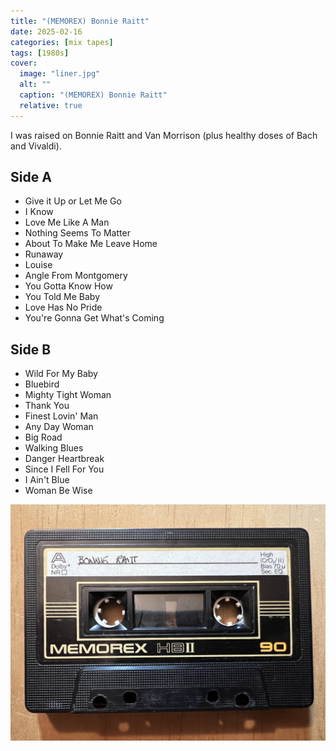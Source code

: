 ```yaml
---
title: "(MEMOREX) Bonnie Raitt"
date: 2025-02-16
categories: [mix tapes]
tags: [1980s]
cover:
  image: "liner.jpg"
  alt: ""
  caption: "(MEMOREX) Bonnie Raitt"
  relative: true
---
```


I was raised on Bonnie Raitt and Van Morrison (plus healthy doses of Bach and Vivaldi).

## Side A
- Give it Up or Let Me Go
- I Know
- Love Me Like A Man
- Nothing Seems To Matter
- About To Make Me Leave Home
- Runaway
- Louise
- Angle From Montgomery
- You Gotta Know How
- You Told Me Baby
- Love Has No Pride
- You're Gonna Get What's Coming

## Side B
- Wild For My Baby
- Bluebird
- Mighty Tight Woman
- Thank You
- Finest Lovin' Man
- Any Day Woman
- Big Road
- Walking Blues
- Danger Heartbreak
- Since I Fell For You
- I Ain't Blue
- Woman Be Wise

![](cassette.jpg)